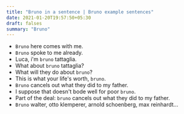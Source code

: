 ```yaml
---
title: "Bruno in a sentence | Bruno example sentences"
date: 2021-01-20T19:57:50+05:30
draft: falses
summary: "Bruno"
---
```

- `Bruno` here comes with me.
- `Bruno` spoke to me already.
- Luca, i'm `bruno` tattaglia.
- What about `bruno` tattaglia?
- What will they do about `bruno`?
- This is what your life's worth, `bruno`.
- `Bruno` cancels out what they did to my father.
- I suppose that doesn't bode well for poor `bruno`.
- Part of the deal: `bruno` cancels out what they did to my father.
- `Bruno` walter, otto klemperer, arnold schoenberg, max reinhardt...
                 
